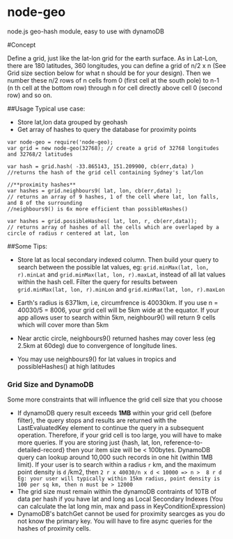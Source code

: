 # node-geo
node.js geo-hash module, easy to use with dynamoDB

#Concept

Define a grid, just like the lat-lon grid for the earth surface. As in Lat-Lon, there are 180 latitudes, 360 longitudes, you can define a grid of n/2 x n (See Grid size section below for what n should be for your design).
Then we number these n/2 rows of n cells from 0 (first cell at the south pole) to n-1 (n th cell at the bottom row)
through n for cell directly above cell 0 (second row) and so on. 

##Usage
Typical use case:
- Store lat,lon data grouped by geohash 
- Get array of hashes to query the database for proximity points

```
var node-geo = require('node-geo);
var grid = new node-geo(32768); // create a grid of 32768 longitudes and 32768/2 latitudes

var hash = grid.hash( -33.865143, 151.209900, cb(err,data) )
//returns the hash of the grid cell containing Sydney's lat/lon

//**proximity hashes**
var hashes = grid.neighbours9( lat, lon, cb(err,data) );
// returns an array of 9 hashes, 1 of the cell where lat, lon falls, and 8 of the surrounding
//neighbours9() is 6x more efficient than possibleHashes()

var hashes = grid.possibleHashes( lat, lon, r, cb(err,data));
// returns array of hashes of all the cells which are overlaped by a circle of radius r centered at lat, lon 
```
##Some Tips: 
- Store lat as local secondary indexed column. Then build your query to search between the possible lat values, eg: `grid.minMax(lat, lon, r).minLat` and `grid.minMax(lat, lon, r).maxLat`, instead of all lat values within the hash cell. Filter the query for results between `grid.minMax(lat, lon, r).minLon` and `grid.minMax(lat, lon, r).maxLon`

- Earth's radius is 6371km, i.e, circumfrence is 40030km. If you use n = 40030/5 = 8006, your grid cell will be 5km wide at the equator. If your app allows user to search within 5km, neighbour9() will return 9 cells which will cover more than 5km
- Near arctic circle, neighbours9() returned hashes may cover less (eg 2.5km at 60deg) due to convergence of longitude lines. 
- You may use neighbours9() for lat values in tropics and possibleHashes() at high latitudes 


### Grid Size and DynamoDB
Some more constraints that will influence the grid cell size that you choose 
- If dynamoDB query result exceeds **1MB** within your grid cell (before filter), the query stops and results are returned with the LastEvaluatedKey element to continue the query in a subsequent operation. Therefore, if your grid cell is too large, you will have to make more queries. If you are storing just {hash, lat, lon, reference-to-detailed-record} then your item size will be < 100bytes. DynamoDB query can lookup around 10,000 such records in one hit (within 1MB limit). If your user is to search within a radius `r` km, and the maximum point density is `d` /km2, then 
` 2 r x 40030/n x d < 10000
=> n >  8 r d 
Eg: your user will typically within 15km radius, point density is 100 per sq km, then n must be > 12000 `
- The grid size must remain within the dynamoDB contraints of 10TB of data per hash if you have lat and long as Local Secondary Indexes (You can calculate the lat long min, max and pass in KeyConditionExpression)
- DynamoDB's batchGet cannot be used for proximity searcges as you do not know the primary key. You will have to fire async queries for the hashes of proximity cells.
